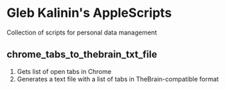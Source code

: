 # Gleb Kalinin's AppleScripts
Collection of scripts for personal data management

## chrome_tabs_to_thebrain_txt_file

1. Gets list of open tabs in Chrome
2. Generates a text file with a list of tabs in TheBrain-compatible format
